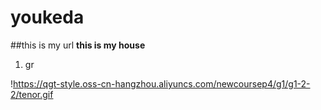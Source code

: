 # youkeda
##this is my url
**this is my house**
1. gr

!https://qgt-style.oss-cn-hangzhou.aliyuncs.com/newcoursep4/g1/g1-2-2/tenor.gif
